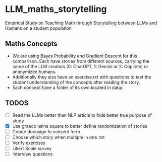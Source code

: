 # LLM_maths_storytelling
Empirical Study on Teaching Math through Storytelling between LLMs and Humans on a student population

## Maths Concepts
- We are using Bayes Probability and Gradient Descent for this comparison. Each have stories from different sources, carrying the name of the LLM creators (0: ChatGPT, 1: Gemini or 2: Copilote) or anonymized humans.
- Additionally they also have an exercise.txt with questions to test the student understanding of the concepts after reading the story.
- Each concept have a folder of its own located in data/.

## TODOS
- [ ] Read the LLMs better than NLP article to hide better true purpose of study
- [x] Use graeco latine square to better define randomization of stories
- [ ] Create docusign fo consent form
- [ ] Choose which story when multiple in one .txt
- [ ] Verify exercises
- [ ] Likert Scale survey
- [ ] Interview questions